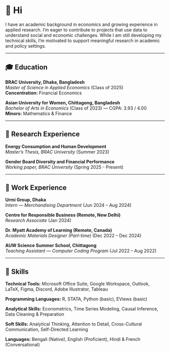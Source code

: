 # 👋 Hi

I have an academic background in economics and growing experience in applied research. I’m eager to contribute to projects that use data to understand social and economic challenges. While I am still developing my technical skills, I’m motivated to support meaningful research in academic and policy settings.
<!---I am particularly interested in development economics, behavioral science, and financial risk. I seek research opportunities where I can apply empirical tools to address complex policy questions. In the long term, I hope to contribute to impactful research in both academic and policy settings.--->

---
## 🎓 Education

**BRAC University, Dhaka, Bangladesh**  
*Master of Science in Applied Economics* (Class of 2025)  
**Concentration:** Financial Economics  

**Asian University for Women, Chittagong, Bangladesh**  
*Bachelor of Arts in Economics* (Class of 2023) — CGPA: 3.93 / 4.00  
**Minors:** Mathematics & Finance  

---
## 🧪 Research Experience

**Energy Consumption and Human Development**  
*Master’s Thesis, BRAC University* (Summer 2023)  

**Gender Board Diversity and Financial Performance**  
*Working paper, BRAC University* (Spring 2025 - Present)

---
<!---
## 💡 Research Interests
- Applied Econometrics & Causal Inference  
- Development Economics: Inequality, Identity, Social Norms  
- Financial Economics: Risk Modeling, Capital Markets  
- Behavioral and Experimental Economics  
- Policy Design: Gender, Health, and Digital Inclusion  
- Machine Learning Applications in Time Series Forecasting
--->

## 💼 Work Experience

**Urmi Group, Dhaka**  
*Intern — Merchandising Department* (Jun 2024 – Aug 2024)  

**Centre for Responsible Business (Remote, New Delhi)**  
*Research Associate* (Jan 2024) 

**Dr. Myatt Academy of Learning (Remote, Canada)**  
*Academic Materials Designer (Part-time)* (Dec 2022 – Dec 2024)  

**AUW Science Summer School, Chittagong**  
*Teaching Assistant — Computer Coding Program* (Jul 2022 – Aug 2022)  

---

## 🧠 Skills

**Technical Tools:** Microsoft Office Suite, Google Workspace, Outlook, LaTeX, Figma, Discord, Adobe Illustrator, Tableau

**Programming Languages:** R, STATA, Python (basic), EViews (basic)

**Analytical Skills:** Econometrics, Time Series Modeling, Causal Inference, Data Cleaning & Preparation

**Soft Skills:** Analytical Thinking, Attention to Detail, Cross-Cultural Communication, Self-Directed Learning

**Languages:** Bengali (Native), English (Proficient), Hindi & French (Conversational)



